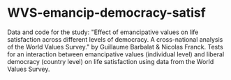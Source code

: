 # WVS-emancip-democracy-satisf

Data and code for the study: "Effect of emancipative values on life satisfaction across different levels of democracy. A cross-national analysis of the World Values Survey." by Guillaume Barbalat & Nicolas Franck.
Tests for an interaction between emancipative values (individual level) and liberal democracy (country level) on life satisfaction using data from the World Values Survey.
